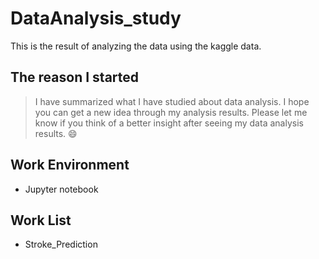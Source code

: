 # DataAnalysis_study

This is the result of analyzing the data using the kaggle data.

## The reason I started

> I have summarized what I have studied about data analysis. I hope you can get a new idea through my analysis results. Please let me know if you think of a better insight after seeing my data analysis results. :smile:

## Work Environment

- Jupyter notebook

## Work List
- Stroke_Prediction
